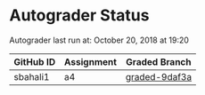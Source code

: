 # Autograder Status
Autograder last run at: October 20, 2018 at 19:20

| GitHub ID | Assignment | Graded Branch |
|-----------|------------|---------------|
| sbahali1 | a4 | [graded-9daf3a](https://github.com/Fall2018COMP401-001/a4-sbahali1/tree/graded-9daf3a) | 
